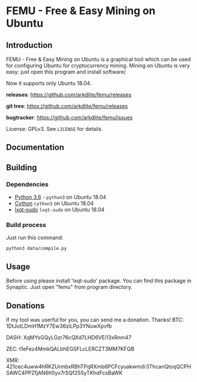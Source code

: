 # FEMU - Free & Easy Mining on Ubuntu


## Introduction

FEMU - Free & Easy Mining on Ubuntu is a graphical tool which can be used for
configuring Ubuntu for cryptocurrency mining. Mining on Ubuntu is very easy:
just open this program and install software/

Now it supports only Ubuntu 18.04.


**releases**: https://github.com/arkdlite/femu/releases

**git tree**: https://github.com/arkdlite/femu/releases

**bugtracker**: https://github.com/arkdlite/femu/issues


License: GPLv3.  See `LICENSE` for details.


## Documentation

## Building

### Dependencies

* [Python 3.6](https://python.org/) - `python3` on Ubuntu 18.04
* [Cython](http://cython.org/) `cython3` on Ubuntu 18.04
* [lxqt-sudo](https://github.com/lxqt/lxqt-sudo) `lxqt-sudo` on Ubuntu 18.04

### Build process

Just run this command:

`python3 data/compile.py`


## Usage

Before using please install 'lxqt-sudo' package. You can find this
package in Synaptic.
Just open "femu" from program directory.

## Donations

If my tool was userful for you, you can send me a donation. Thanks!
BTC: 1DtJutLDmH1MzY7Ew36ziLPp3YNuwXpvfb

DASH: XqMYsGQyLGzr76cQXd7LHD6VEi13xRnm47

ZEC: t1eFez4MmkQALbhEGSFLcLERCZT3MM7KFQB

XMR: 421cec4uww4hRKZUrmbxRBhTPqRXmb6PCFcyuakwmdr3ThcanQtoqQCPHSAWC4PPZfjAN6tt5yx7rSQf25SyTKhdFcsBaWK

